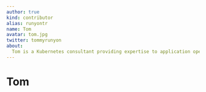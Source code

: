 ```yaml
---
author: true
kind: contributor
alias: runyontr
name: Tom
avatar: tom.jpg
twitter: tommyrunyon
about:
  Tom is a Kubernetes consultant providing expertise to application operation teams deploying and running applications in production and expertise to infrastructure teams configuring Kubernetes and building custom extensions to Kubernetes to meet business requirements.
---
```


# Tom

<Author :author="$page.frontmatter" />
